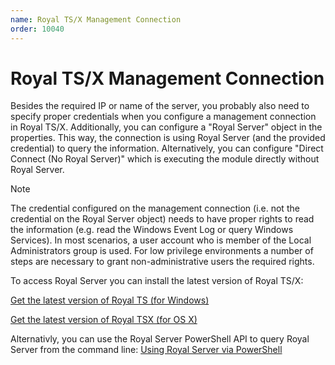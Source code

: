 ```yaml
---
name: Royal TS/X Management Connection
order: 10040
---
```


# Royal TS/X Management Connection

Besides the required IP or name of the server, you probably also need to specify proper credentials when you configure a management connection in Royal TS/X.
Additionally, you can configure a "Royal Server" object in the properties. This way, the connection is using Royal Server (and the provided credential) to query the information. Alternatively, you can configure "Direct Connect (No Royal Server)" which is executing the module directly without Royal Server.

> [!NOTE]
> The credential configured on the management connection (i.e. not the credential on the Royal Server object) needs to have proper rights to read the information (e.g. read the Windows Event Log or query Windows Services). In most scenarios, a user account who is member of the Local Administrators group is used. For low privilege environments a number of steps are necessary to grant non-administrative users the required rights.

To access Royal Server you can install the latest version of Royal TS/X:

[Get the latest version of Royal TS (for Windows)](https://www.royalapps.com/ts/win/download)

[Get the latest version of Royal TSX (for OS X)](https://www.royalapps.com/ts/mac/download)

Alternativly, you can use the Royal Server PowerShell API to query Royal Server from the command line:
[Using Royal Server via PowerShell](../scripting/index.md)
